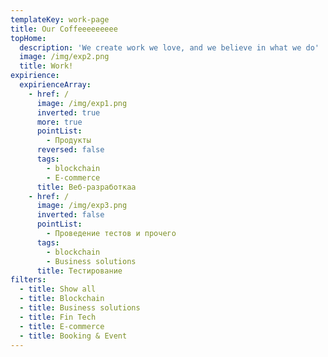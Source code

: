 ```yaml
---
templateKey: work-page
title: Our Coffeeeeeeeee
topHome:
  description: 'We create work we love, and we believe in what we do'
  image: /img/exp2.png
  title: Work!
expirience:
  expirienceArray:
    - href: /
      image: /img/exp1.png
      inverted: true
      more: true
      pointList:
        - Продукты
      reversed: false
      tags:
        - blockchain
        - E-commerce
      title: Веб-разработкаа
    - href: /
      image: /img/exp3.png
      inverted: false
      pointList:
        - Проведение тестов и прочего
      tags:
        - blockchain
        - Business solutions
      title: Тестирование
filters:
  - title: Show all
  - title: Blockchain
  - title: Business solutions
  - title: Fin Tech
  - title: E-commerce
  - title: Booking & Event
---
```


